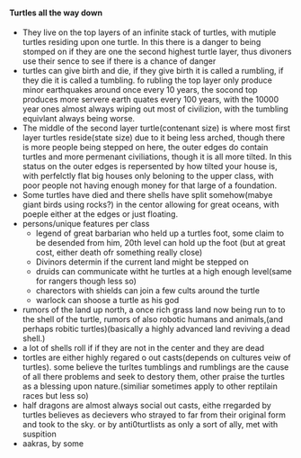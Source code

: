 #### Turtles all the way down
 - They live on the top layers of an infinite stack of turtles, with mutiple turtles residing upon one turtle. In this there is a danger to being stomped on if they are one the second highest turtle layer, thus divoners use their sence to see if there is a chance of danger
 - turtles can give birth and die, if they give birth it is called a rumbling, if they die it is called a tumbling. fo rubling the top layer only produce minor earthquakes around once every 10 years, the socond top produces more servere earth quates every 100 years, with the 10000 year ones almost always wiping out most of civilizion, with the tumbling equivlant always being worse.
 - The middle of the second layer turtle(contenant size) is where most first layer turtles reside(state size) due to it being less arched, though there is more people being stepped on here, the outer edges do contain turtles and more permenant civiliations, though it is all more tilted. In this status on the outer edges is repersented by how tilted your house is, with perfelctly flat big houses only beloning to the upper class, with poor people not having enough money for that large of a foundation.  
 - Some turtles have died and there shells have split somehow(mabye giant birds using rocks?) in the centor allowing for great oceans, with poeple either at the edges or just floating. 
 - persons/unique features per class
	 - legend of great barbarian who held up a turtles foot, some claim to be desended from him, 20th level can hold up the foot (but at great cost, either death ofr something really close)
	 - Divinors determin if the current land might be stepped on
	 - druids can communicate witht he turtles at a high enough level(same for rangers though less so)
	 - charectors with shields can join a few cults around the turtle
	 - warlock can shoose a turtle as his god
- rumors of the land up north, a once rich grass land now being run to to the shell of the turtle, rumors of also robotic humans and animals,(and perhaps robitic turtles)(basically a highly advanced land reviving a dead shell.)
- a lot of shells roll if if they are not in the center and they are dead
- tortles are either highly regared o out casts(depends on cultures veiw of turtles). some believe the turltes tumblings and rumblings are the cause of all there problems and seek to destory them, other praise the turtles as a blessing upon nature.(similiar sometimes apply to other reptilain races but less so)
- half dragons are almost always social out casts, eithe rregarded by turtles believes as decievers who strayed to far from their original form and took to the sky. or by anti0turtlists as only a sort of ally, met with suspition
- aakras, by some 
